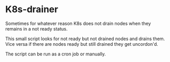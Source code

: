# K8s-drainer

Sometimes for whatever reason K8s does not drain nodes when they remains in a not ready status.

This small script looks for not ready but not drained nodes and drains them. Vice versa if there are nodes ready but still drained they get uncordon'd.

The script can be run as a cron job or manually.
